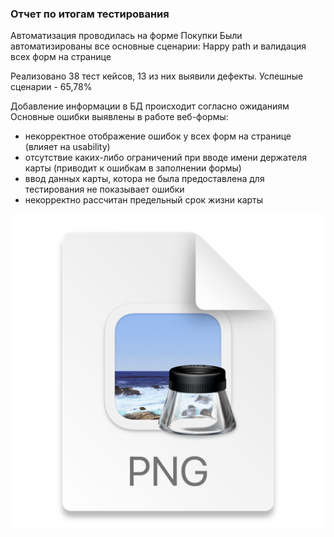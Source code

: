 ### Отчет по итогам тестирования

Автоматизация проводилась на форме Покупки
Были автоматизированы все основные сценарии: Happy path и валидация всех форм на странице

Реализовано 38 тест кейсов, 13 из них выявили дефекты.
Успешные сценарии - 65,78%

Добавление информации в БД происходит согласно ожиданиям
Основные ошибки выявлены в работе веб-формы:
- некорректное отображение ошибок у всех форм на странице (влияет на usability)
- отсутствие каких-либо ограничений при вводе имени держателя карты (приводит к ошибкам в заполнении формы)
- ввод данных карты, котора не была предоставлена для тестирования не показывает ошибки
- некорректно рассчитан предельный срок жизни карты


![img.png](../img.png)